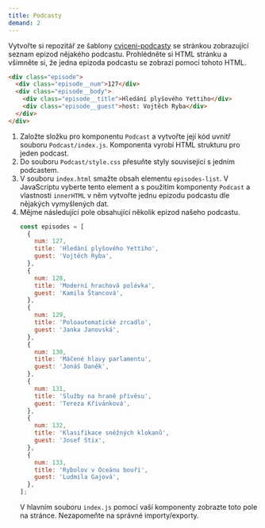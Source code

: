 ```yaml
---
title: Podcasty
demand: 2
---
```


Vytvořte si repozitář ze šablony [cviceni-podcasty](https://github.com/Czechitas-podklady-WEB/cviceni-podcasty) se stránkou zobrazující seznam epizod nějakého podcastu. Prohlédněte si HTML stránku a všimněte si, že jedna epizoda podcastu se zobrazí pomocí tohoto HTML.

```html
<div class="episode">
  <div class="episode__num">127</div>
  <div class="episode__body">
    <div class="episode__title">Hledání plyšového Yettiho</div>
    <div class="episode__guest">host: Vojtěch Ryba</div>
  </div>
</div>
```

1. Založte složku pro komponentu `Podcast` a vytvořte její kód uvnitř souboru `Podcast/index.js`. Komponenta vyrobí HTML strukturu pro jeden podcast.
1. Do souboru `Podcast/style.css` přesuňte styly související s jedním podcastem.
1. V souboru `index.html` smažte obsah elementu `episodes-list`. V JavaScriptu vyberte tento element a s použitím komponenty `Podcast` a vlastnosti `innerHTML` v něm vytvořte jednu epizodu podcastu dle nějakých vymyšlených dat.
1. Mějme následující pole obsahující několik epizod našeho podcastu.
   ```js
   const episodes = [
     {
       num: 127,
       title: 'Hledání plyšového Yettiho',
       guest: 'Vojtěch Ryba',
     },
     {
       num: 128,
       title: 'Moderní hrachová polévka',
       guest: 'Kamila Štancová',
     },
     {
       num: 129,
       title: 'Poloautomatické zrcadlo',
       guest: 'Janka Janovská',
     },
     {
       num: 130,
       title: 'Máčené hlavy parlamentu',
       guest: 'Jonáš Daněk',
     },
     {
       num: 131,
       title: 'Služby na hraně přívěsu',
       guest: 'Tereza Křivánková',
     },
     {
       num: 132,
       title: 'Klasifikace sněžných klokanů',
       guest: 'Josef Stix',
     },
     {
       num: 133,
       title: 'Rybolov v Oceánu bouří',
       guest: 'Ludmila Gajová',
     },
   ];
   ```
   V hlavním souboru `index.js` pomocí vaší komponenty zobrazte toto pole na stránce. Nezapomeňte na správné importy/exporty.
